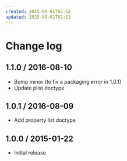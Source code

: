 ```yaml
---
created: 2025-09-01T02:12
updated: 2025-09-01T02:13
---
```

# Change log

## 1.1.0 / 2016-08-10

- Bump minor (to fix a packaging error in 1.0.1)
- Update plist doctype

## 1.0.1 / 2016-08-09

- Add property list doctype

## 1.0.0 / 2015-01-22

- Initial release

